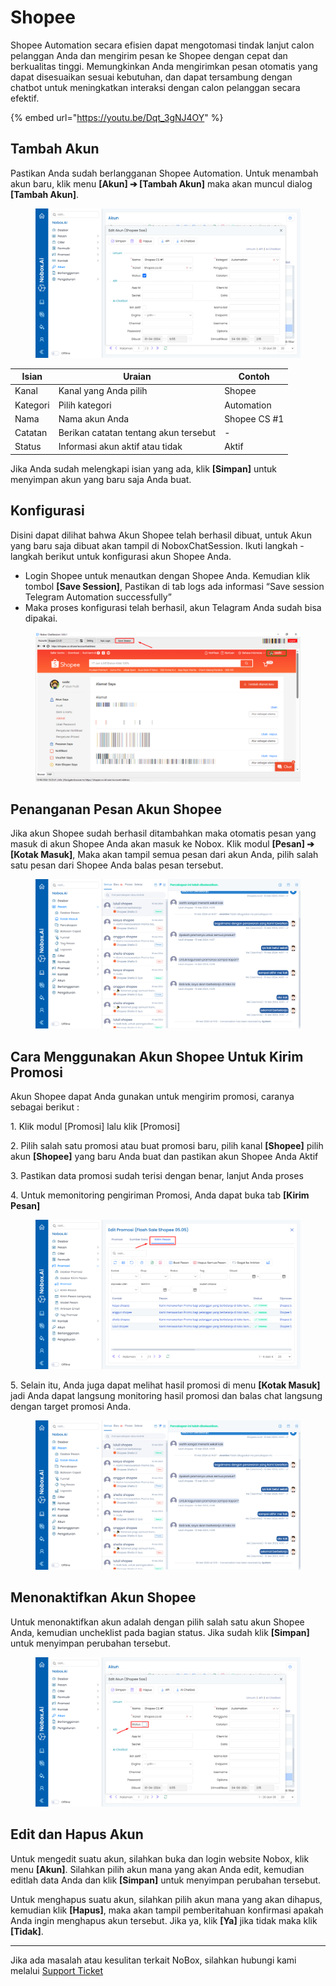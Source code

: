 # Shopee

Shopee Automation secara efisien dapat mengotomasi tindak lanjut calon pelanggan Anda dan mengirim pesan ke Shopee dengan cepat dan berkualitas tinggi. Memungkinkan Anda mengirimkan pesan otomatis yang dapat disesuaikan sesuai kebutuhan, dan dapat tersambung dengan chatbot untuk meningkatkan interaksi dengan calon pelanggan secara efektif.

{% embed url="https://youtu.be/Dqt_3gNJ4OY" %}

## **Tambah Akun**

Pastikan Anda sudah berlangganan Shopee Automation. Untuk menambah akun baru, klik menu **\[Akun] ➔ \[Tambah Akun]** maka akan muncul dialog **\[Tambah Akun]**.

&#x20;

<figure><img src="../.gitbook/assets/Tambah Akun Shopee (1).png" alt=""><figcaption></figcaption></figure>

| Isian    | Uraian                                 | Contoh       |
| -------- | -------------------------------------- | ------------ |
| Kanal    | Kanal yang Anda pilih                  | Shopee       |
| Kategori | Pilih kategori                         |  Automation  |
| Nama     | Nama akun Anda                         | Shopee CS #1 |
| Catatan  | Berikan catatan tentang akun tersebut  | -            |
| Status   | Informasi akun aktif atau tidak        | Aktif        |

Jika Anda sudah melengkapi isian yang ada, klik **\[Simpan]** untuk menyimpan akun yang baru saja Anda buat.&#x20;

## **Konfigurasi**

Disini dapat dilihat bahwa Akun Shopee telah berhasil dibuat, untuk Akun yang baru saja dibuat akan tampil di NoboxChatSession. Ikuti langkah - langkah berikut untuk konfigurasi akun Shopee Anda.

* Login Shopee untuk menautkan dengan Shopee Anda. Kemudian klik tombol **\[Save Session]**, Pastikan di tab logs ada informasi “Save session Telegram Automation successfully”
* Maka proses konfigurasi telah berhasil, akun Telagram Anda sudah bisa dipakai.

<figure><img src="../.gitbook/assets/Save Session Shopee.png" alt=""><figcaption></figcaption></figure>

## **Penanganan Pesan Akun Shopee**

Jika akun Shopee sudah berhasil ditambahkan maka otomatis pesan yang masuk di akun Shopee Anda akan masuk ke Nobox. Klik modul **\[Pesan] ➔ \[Kotak Masuk]**, Maka akan tampil semua pesan dari akun Anda, pilih salah satu pesan dari Shopee Anda balas pesan tersebut.

<figure><img src="../.gitbook/assets/Penanangan Akun Shopee.png" alt=""><figcaption></figcaption></figure>

## **Cara Menggunakan Akun Shopee Untuk Kirim Promosi**

Akun Shopee dapat Anda gunakan untuk mengirim promosi, caranya sebagai berikut :

1\. Klik modul \[Promosi] lalu klik \[Promosi]

2\. Pilih salah satu promosi atau buat promosi baru, pilih kanal **\[Shopee]** pilih akun **\[Shopee]** yang baru Anda buat dan pastikan akun Shopee Anda Aktif

3\. Pastikan data promosi sudah terisi dengan benar, lanjut Anda proses

4\. Untuk memonitoring pengiriman Promosi, Anda dapat buka tab **\[Kirim Pesan]**

<figure><img src="../.gitbook/assets/Cara Menggunakan Akun Shopee.png" alt=""><figcaption></figcaption></figure>

5\. Selain itu, Anda juga dapat melihat hasil promosi di menu **\[Kotak Masuk]** jadi Anda dapat langsung monitoring hasil promosi dan balas chat langsung dengan target promosi Anda.

<figure><img src="../.gitbook/assets/Penanangan Akun Shopee.png" alt=""><figcaption></figcaption></figure>

## **Menonaktifkan Akun Shopee**

Untuk menonaktifkan akun adalah dengan pilih salah satu akun Shopee Anda, kemudian uncheklist pada bagian status. Jika sudah klik **\[Simpan]** untuk menyimpan perubahan tersebut.

<figure><img src="../.gitbook/assets/Menonaktifkan Akun Shopee.png" alt=""><figcaption></figcaption></figure>

## **Edit dan Hapus Akun**

Untuk mengedit suatu akun, silahkan buka dan login website Nobox,  klik menu **\[Akun]**. Silahkan pilih akun mana yang akan Anda edit, kemudian editlah data Anda dan klik **\[Simpan]** untuk menyimpan perubahan tersebut.

Untuk menghapus suatu akun, silahkan pilih akun mana yang akan dihapus, kemudian klik **\[Hapus]**, maka akan tampil pemberitahuan konfirmasi apakah Anda ingin menghapus akun tersebut. Jika ya, klik **\[Ya]** jika tidak maka klik **\[Tidak]**.

***

Jika ada masalah atau kesulitan terkait NoBox, silahkan hubungi kami melalui [Support Ticket](https://crm.nobox.ai/clients/tickets)
